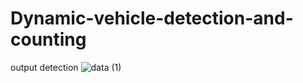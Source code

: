 # Dynamic-vehicle-detection-and-counting


output detection
![data (1)](https://github.com/Praveenkottari/Dynamic-vehicle-detection-and-counting/assets/112317600/10b3890f-915f-46b1-93a9-354ccc0f7c65)
